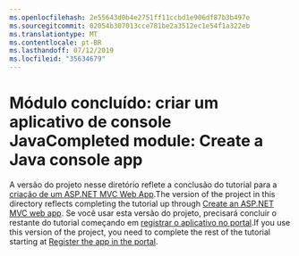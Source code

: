 ```yaml
---
ms.openlocfilehash: 2e55643d0b4e2751ff11ccbd1e906df87b3b497e
ms.sourcegitcommit: 02054b307013cce781be2a3512ec1e54f1a322eb
ms.translationtype: MT
ms.contentlocale: pt-BR
ms.lasthandoff: 07/12/2019
ms.locfileid: "35634679"
---
```

# <a name="completed-module-create-a-java-console-app"></a><span data-ttu-id="31f87-101">Módulo concluído: criar um aplicativo de console Java</span><span class="sxs-lookup"><span data-stu-id="31f87-101">Completed module: Create a Java console app</span></span>

<span data-ttu-id="31f87-102">A versão do projeto nesse diretório reflete a conclusão do tutorial para a [criação de um ASP.NET MVC Web App](https://docs.microsoft.com/graph/tutorials/java?tutorial-step=1).</span><span class="sxs-lookup"><span data-stu-id="31f87-102">The version of the project in this directory reflects completing the tutorial up through [Create an ASP.NET MVC web app](https://docs.microsoft.com/graph/tutorials/java?tutorial-step=1).</span></span> <span data-ttu-id="31f87-103">Se você usar esta versão do projeto, precisará concluir o restante do tutorial começando em [registrar o aplicativo no portal](https://docs.microsoft.com/graph/tutorials/java?tutorial-step=2).</span><span class="sxs-lookup"><span data-stu-id="31f87-103">If you use this version of the project, you need to complete the rest of the tutorial starting at [Register the app in the portal](https://docs.microsoft.com/graph/tutorials/java?tutorial-step=2).</span></span>
